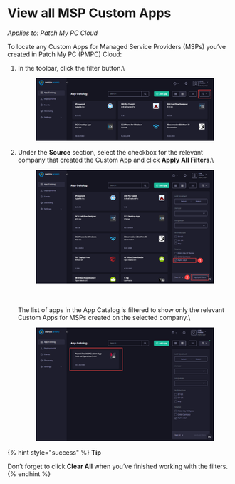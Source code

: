 # View all MSP Custom Apps

_Applies to: Patch My PC Cloud_

To locate any Custom Apps for Managed Service Providers (MSPs) you’ve created in Patch My PC (PMPC) Cloud:

1.  In the toolbar, click the filter button.\


    <figure><img src="/_images/gitbook/image%20%282263%29.png" alt="Clicking the filter button"><figcaption></figcaption></figure>


2.  Under the **Source** section, select the checkbox for the relevant company that created the Custom App and click **Apply All Filters**.\


    <figure><img src="/_images/gitbook/image%20%282264%29.png" alt="Selecting the checkbox for the relevant company that created the Custom App and clicking “Apply All Filters"><figcaption></figcaption></figure>

    \
    \
    The list of apps in the App Catalog is filtered to show only the relevant Custom Apps for MSPs created on the selected company.\


    <figure><img src="/_images/gitbook/image%20%282265%29.png" alt="Filtered App Catalog list"><figcaption></figcaption></figure>

{% hint style="success" %}
**Tip**

Don’t forget to click **Clear All** when you’ve finished working with the filters.
{% endhint %}
